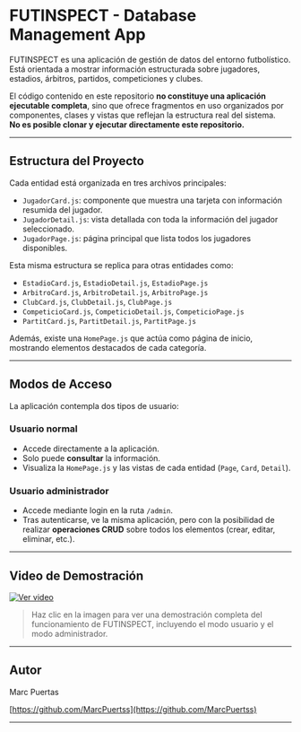 # FUTINSPECT - Database Management App

FUTINSPECT es una aplicación de gestión de datos del entorno futbolístico. Está orientada a mostrar información estructurada sobre jugadores, estadios, árbitros, partidos, competiciones y clubes.

El código contenido en este repositorio **no constituye una aplicación ejecutable completa**, sino que ofrece fragmentos en uso organizados por componentes, clases y vistas que reflejan la estructura real del sistema.  
**No es posible clonar y ejecutar directamente este repositorio.**

---

## Estructura del Proyecto

Cada entidad está organizada en tres archivos principales:

- `JugadorCard.js`: componente que muestra una tarjeta con información resumida del jugador.
- `JugadorDetail.js`: vista detallada con toda la información del jugador seleccionado.
- `JugadorPage.js`: página principal que lista todos los jugadores disponibles.

Esta misma estructura se replica para otras entidades como:

- `EstadioCard.js`, `EstadioDetail.js`, `EstadioPage.js`
- `ArbitroCard.js`, `ArbitroDetail.js`, `ArbitroPage.js`
- `ClubCard.js`, `ClubDetail.js`, `ClubPage.js`
- `CompeticioCard.js`, `CompeticioDetail.js`, `CompeticioPage.js`
- `PartitCard.js`, `PartitDetail.js`, `PartitPage.js`

Además, existe una `HomePage.js` que actúa como página de inicio, mostrando elementos destacados de cada categoría.

---

## Modos de Acceso

La aplicación contempla dos tipos de usuario:

### Usuario normal
- Accede directamente a la aplicación.
- Solo puede **consultar** la información.
- Visualiza la `HomePage.js` y las vistas de cada entidad (`Page`, `Card`, `Detail`).

### Usuario administrador
- Accede mediante login en la ruta `/admin`.
- Tras autenticarse, ve la misma aplicación, pero con la posibilidad de realizar **operaciones CRUD** sobre todos los elementos (crear, editar, eliminar, etc.).

---

## Video de Demostración

[![Ver video](https://img.youtube.com/vi/HJHnD4zs4EM/maxresdefault.jpg)](https://youtu.be/HJHnD4zs4EM)

> Haz clic en la imagen para ver una demostración completa del funcionamiento de FUTINSPECT, incluyendo el modo usuario y el modo administrador.

---

## Autor

Marc Puertas

[https://github.com/MarcPuertss](https://github.com/MarcPuertss)

---

